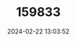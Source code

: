 ---
title: "159833"
category: "Cassionympha camdeboo"
draft: false
date: 2024-02-22 13:03:52
languages:
  Afrikaans: ["Kamdeboo-bosbruintjie", "Kamdeboo Bosbruintjie"]
  English: ["Camdeboo Brown"]
---